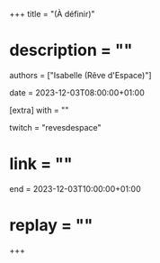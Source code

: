 +++
title = "(À définir)"
# description = ""
authors = ["Isabelle (Rêve d'Espace)"]

date = 2023-12-03T08:00:00+01:00

[extra]
with = ""

twitch = "revesdespace"
# link = ""

end = 2023-12-03T10:00:00+01:00

# replay = ""
+++

